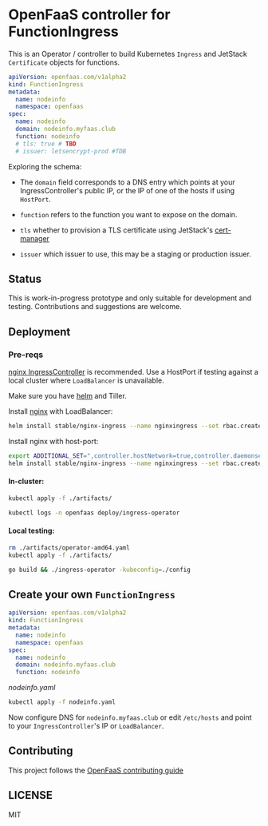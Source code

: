 OpenFaaS controller for FunctionIngress
====

This is an Operator / controller to build Kubernetes `Ingress` and JetStack `Certificate` objects for functions.

```yaml
apiVersion: openfaas.com/v1alpha2
kind: FunctionIngress
metadata:
  name: nodeinfo
  namespace: openfaas
spec:
  name: nodeinfo
  domain: nodeinfo.myfaas.club
  function: nodeinfo
  # tls: true # TBD
  # issuer: letsencrypt-prod #TDB
```

Exploring the schema:

* The `domain` field corresponds to a DNS entry which points at your IngressController's public IP, or the IP of one of the hosts if using `HostPort`.

* `function` refers to the function you want to expose on the domain.

* `tls` whether to provision a TLS certificate using JetStack's [cert-manager](https://github.com/jetstack/cert-manager)

* `issuer` which issuer to use, this may be a staging or production issuer.

## Status

This is work-in-progress prototype and only suitable for development and testing. Contributions and suggestions are welcome.

## Deployment

### Pre-reqs

[nginx IngressController](https://github.com/helm/charts/tree/master/stable/nginx-ingress) is recommended. Use a HostPort if testing against a local cluster where `LoadBalancer` is unavailable.

Make sure you have [helm](https://github.com/openfaas/faas-netes/blob/master/HELM.md) and Tiller.

Install [nginx](https://nginx.org/en/docs/) with LoadBalancer:

```sh
helm install stable/nginx-ingress --name nginxingress --set rbac.create=true
```

Install nginx with host-port:

```sh
export ADDITIONAL_SET=",controller.hostNetwork=true,controller.daemonset.useHostPort=true,dnsPolicy=ClusterFirstWithHostNet,controller.kind=DaemonSet"
helm install stable/nginx-ingress --name nginxingress --set rbac.create=true${ADDITIONAL_SET}
```

#### In-cluster:

```sh
kubectl apply -f ./artifacts/

kubectl logs -n openfaas deploy/ingress-operator
```

#### Local testing:

```sh
rm ./artifacts/operator-amd64.yaml
kubectl apply -f ./artifacts/

go build && ./ingress-operator -kubeconfig=./config
```

## Create your own `FunctionIngress`

```yaml
apiVersion: openfaas.com/v1alpha2
kind: FunctionIngress
metadata:
  name: nodeinfo
  namespace: openfaas
spec:
  name: nodeinfo
  domain: nodeinfo.myfaas.club
  function: nodeinfo
```

*nodeinfo.yaml*

```sh
kubectl apply -f nodeinfo.yaml
```

Now configure DNS for `nodeinfo.myfaas.club` or edit `/etc/hosts` and point to your `IngressController`'s IP or `LoadBalancer`.

## Contributing

This project follows the [OpenFaaS contributing guide](./CONTRIBUTING.md)

## LICENSE

MIT
